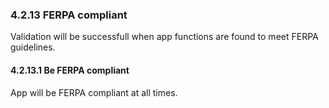 ### 4.2.13 FERPA compliant

Validation will be successfull when app functions are found to meet FERPA guidelines.

#### 4.2.13.1 Be FERPA compliant

App will be FERPA compliant at all times.
